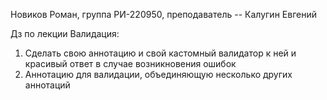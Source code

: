 Новиков Роман, группа РИ-220950, преподаватель -- Калугин Евгений  
  
Дз по лекции Валидация:  
1) Сделать свою аннотацию и свой кастомный валидатор к ней и красивый ответ в случае возникновения ошибок  
2) Аннотацию для валидации, объединяющую несколько других аннотаций  
